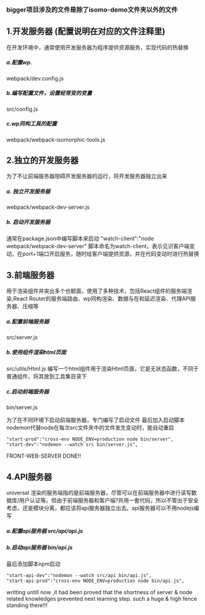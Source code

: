 ### bigger项目涉及的文件是除了isomo-demo文件夹以外的文件
## 1.开发服务器  (配置说明在对应的文件注释里)
在开发环境中，通常使用开发服务器为程序提供资源服务，实现代码的热替换
##### a.配置wp.    
webpack/dev.config.js
##### b.编写配置文件，设置经常变的变量  
src/config.js
##### c.wp同构工具的配置 
webpack/webpack-isomorphic-tools.js
## 2.独立的开发服务器
为了不让前端服务器阻碍开发服务器的运行，将开发服务器独立出来
##### a. 独立开发服务器    
webpack/webpack-dev-server.js
##### b. 启动开发服务器 
通常在package.json中编写脚本来启动 "watch-client":"node webpack/webpack-dev-server"
脚本命名为watch-client，表示见识客户端变动，在port+1端口开启服务，随时给客户端提供资源，并在代码变动时进行热替换
## 3.前端服务器
用于渲染组件并突出多个也额面，使用了多种技术，包括React组件的服务端渲染,React Router的服务端路由、wp同构渲染、数据与在和延迟渲染、代理API服务器、压缩等
##### a.配置前端服务器      
src/server.js  
##### b.使用组件渲染html页面      
src/utils/Html.js
编写一个html组件用于渲染Html页面，它是无状态函数，不同于普通组件，将其放到工具集目录下
##### c.启动前端服务器
bin/server.js  

为了在不同环境下启动前端服务器，专门编写了启动文件 
最后加入启动脚本     nodemon代替node在每次src文件夹中的文件发生变动时，能自动重启
```
"start-prod":"cross-env NODE_ENV=production node bin/server",
"start-dev":"nodemon --watch src bin/server.js",
```
FRONT-WEB-SERVER DONE!!

## 4.API服务器
universal 渲染的服务端指的是前端服务器，尽管可以在前端服务器中进行读写数据库/用户认证等。但由于前端服务器和客户端?共用一套代码，所以不管出于安全考虑，还是模块分离，都应该将api服务器独立出去。api服务器可以不用nodejs编写
##### a.配置api服务器  src/api/api.js
##### b.启动api服务器  bin/api.js
最后添加脚本npm启动
```
"start-api-dev":"nodemon --watch src/api bin/api.js",
"start-api-prod":"cross-env NODE_ENV=production node bin/api.js",
```



writting untill now ,it had been proved that the shortness of server  & node related knowledges prevented next learning step. such a huge & high fence standing there!!!